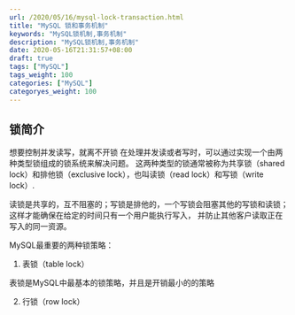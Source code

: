 ```yaml
---
url: /2020/05/16/mysql-lock-transaction.html
title: "MySQL 锁和事务机制"
keywords: "MySQL锁机制,事务机制"
description: "MySQL锁机制,事务机制"
date: 2020-05-16T21:31:57+08:00
draft: true
tags: ["MySQL"]
tags_weight: 100
categories: ["MySQL"]
categoryes_weight: 100
---
```


## 锁简介

想要控制并发读写，就离不开锁
在处理并发读或者写时，可以通过实现一个由两种类型锁组成的锁系统来解决问题。
这两种类型的锁通常被称为共享锁（shared lock）和排他锁（exclusive lock），也叫读锁（read lock）和写锁（write lock）.

读锁是共享的，互不阻塞的；写锁是排他的，一个写锁会阻塞其他的写锁和读锁；这样才能确保在给定的时间只有一个用户能执行写入，
并防止其他客户读取正在写入的同一资源。

MySQL最重要的两种锁策略：

1. 表锁（table lock）

表锁是MySQL中最基本的锁策略，并且是开销最小的的策略

2. 行锁（row lock）

